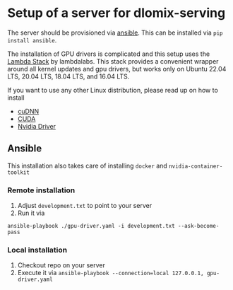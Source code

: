 
# Setup of a server for dlomix-serving

The server should be provisioned via [ansible](https://www.ansible.com/). This can be installed via `pip install ansible`.

The installation of GPU drivers is complicated and this setup uses the [Lambda Stack](https://lambdalabs.com/lambda-stack-deep-learning-software) by lambdalabs. This stack provides a convenient wrapper around all kernel updates and gpu drivers, but works only on Ubuntu 22.04 LTS, 20.04 LTS, 18.04 LTS, and 16.04 LTS.

If you want to use any other Linux distribution, please read up on how to install 

- [cuDNN](https://developer.nvidia.com/cudnn)
- [CUDA](https://developer.nvidia.com/cuda-toolkit)
- [Nvidia Driver](https://docs.nvidia.com/datacenter/tesla/tesla-installation-notes/index.html#introduction)


## Ansible

This installation also takes care of installing `docker` and `nvidia-container-toolkit`

### Remote installation

1. Adjust `development.txt` to point to your server
2. Run it via
```shell
ansible-playbook ./gpu-driver.yaml -i development.txt --ask-become-pass
```

### Local installation

1. Checkout repo on your server
2. Execute it via `ansible-playbook --connection=local 127.0.0.1, gpu-driver.yaml`

